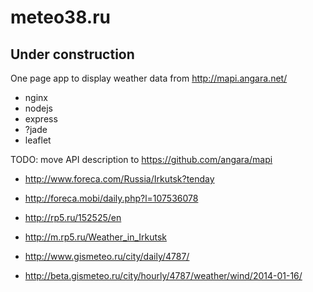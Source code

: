 
# meteo38.ru

## Under construction


One page app to display weather data from http://mapi.angara.net/ 

- nginx
- nodejs
- express
- ?jade
- leaflet

TODO: move API description to https://github.com/angara/mapi

- http://www.foreca.com/Russia/Irkutsk?tenday
- http://foreca.mobi/daily.php?l=107536078

- http://rp5.ru/152525/en
- http://m.rp5.ru/Weather_in_Irkutsk

- http://www.gismeteo.ru/city/daily/4787/
- http://beta.gismeteo.ru/city/hourly/4787/weather/wind/2014-01-16/

    <script type="text/javascript" 
        src="//ajax.googleapis.com/ajax/libs/jquery/1.11.0/jquery.min.js"></script>
    <script>window.jQuery || document.write('<script src="js/jquery-1.11.0.min.js" type="text/javascript"><\/script>')</script>